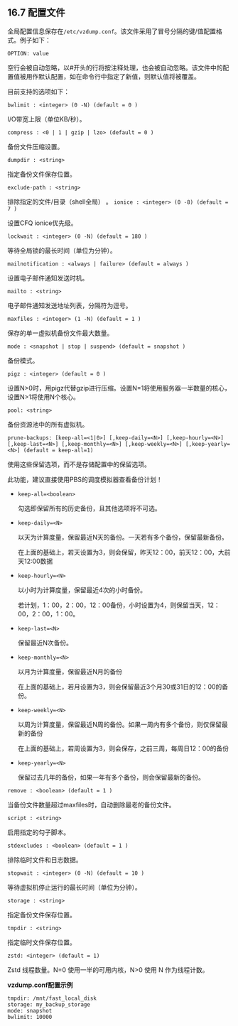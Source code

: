 ## 16.7 配置文件

全局配置信息保存在`/etc/vzdump.conf`。该文件采用了冒号分隔的键/值配置格式。例子如下：
```
OPTION: value
```


空行会被自动忽略，以#开头的行将按注释处理，也会被自动忽略。该文件中的配置值被用作默认配置，如在命令行中指定了新值，则默认值将被覆盖。

目前支持的选项如下：

`bwlimit : <integer> (0 -N) (default = 0 )`

I/O带宽上限（单位KB/秒）。

`compress : <0 | 1 | gzip | lzo> (default = 0 )`

备份文件压缩设置。

`dumpdir : <string>`

指定备份文件保存位置。

`exclude-path : <string>`

排除指定的文件/目录（shell全局）
。
`ionice : <integer> (0 -8) (default = 7 )`

设置CFQ ionice优先级。

`lockwait : <integer> (0 -N) (default = 180 )`

等待全局锁的最长时间（单位为分钟）。

`mailnotification : <always | failure> (default = always )`

设置电子邮件通知发送时机。

`mailto : <string>`

电子邮件通知发送地址列表，分隔符为逗号。

`maxfiles : <integer> (1 -N) (default = 1 )`

保存的单一虚拟机备份文件最大数量。

`mode : <snapshot | stop | suspend> (default = snapshot )`

备份模式。

`pigz : <integer> (default = 0 )`

设置N>0时，用pigz代替gzip进行压缩。设置N=1将使用服务器一半数量的核心，设置N>1将使用N个核心。

`pool: <string>`

备份资源池中的所有虚拟机。

`prune-backups: [keep-all=<1|0>] [,keep-daily=<N>] [,keep-hourly=<N>] [,keep-last=<N>] [,keep-monthly=<N>] [,keep-weekly=<N>] [,keep-yearly=<N>] (default = keep-all=1)`

使用这些保留选项，而不是存储配置中的保留选项。

此功能，建议直接使用PBS的调度模拟器查看备份计划！

   - `keep-all=<boolean>`
  
      勾选即保留所有的历史备份，且其他选项将不可选。

   - `keep-daily=<N>`

      以天为计算度量，保留最近N天的备份。一天若有多个备份，保留最新备份。

      在上面的基础上，若天设置为3，则会保留，昨天12：00，前天12：00，大前天12:00数据
     
   - `keep-hourly=<N>`

      以小时为计算度量，保留最近4次的小时备份。

      若计划，1：00，2：00，12：00备份，小时设置为4，则保留当天，12：00，2：00，1：00。


   - `keep-last=<N>`

     保留最近N次备份。


   - `keep-monthly=<N>`
    
      以月为计算度量，保留最近N月的备份

      在上面的基础上，若月设置为3，则会保留最近3个月30或31日的12：00的备份。

   - `keep-weekly=<N>`

      以周为计算度量，保留最近N周的备份。如果一周内有多个备份，则仅保留最新的备份
  
      在上面的基础上，若周设置为3，则会保存，之前三周，每周日12：00的备份

   - `keep-yearly=<N>`

      保留过去几年的备份，如果一年有多个备份，则会保留最新的备份。



`remove : <boolean> (default = 1 )`

当备份文件数量超过maxfiles时，自动删除最老的备份文件。

`script : <string>`

启用指定的勾子脚本。

`stdexcludes : <boolean> (default = 1 )`

排除临时文件和日志数据。

`stopwait : <integer> (0 -N) (default = 10 )`

等待虚拟机停止运行的最长时间（单位为分钟）。

`storage : <string>`

指定备份文件保存位置。

`tmpdir : <string>`

指定临时文件保存位置。

`zstd: <integer> (default = 1)`

Zstd 线程数量。N=0 使用一半的可用内核，N>0 使用 N 作为线程计数。


**vzdump.conf配置示例**

```
tmpdir: /mnt/fast_local_disk
storage: my_backup_storage
mode: snapshot
bwlimit: 10000
```
